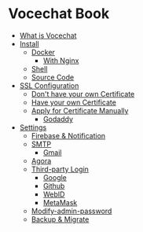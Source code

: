 # Vocechat Book

- [What is Vocechat](what-is-vocechat.md)
- [Install]()
    - [Docker](install-by-docker.md)
      - [With Nginx](install-by-docker-nginx.md)
    - [Shell](install-by-shell.md)
    - [Source Code](install-by-source.md)
- [SSL Configuration]()
    - [Don't have your own Certificate](ssl-no-ca.md)
    - [Have your own Certificate](ssl-have-ca.md)
    - [Apply for Certificate Manually]()
      - [Godaddy](godaddy-ca.md)
- [Settings]()
    - [Firebase & Notification](setting-firebase-notification.md)
    - [SMTP]()
        - [Gmail](smtp-gmail.md)
    - [Agora](setting-agora.md)
    - [Third-party Login]()
        - [Google](login-google.md)
        - [Github](login-github.md)
        - [WebID](login-webid.md)
        - [MetaMask](login-metamask.md)
    - [Modify-admin-password](modify-admin-password.md)
    - [ Backup & Migrate](backup-migration.md)
